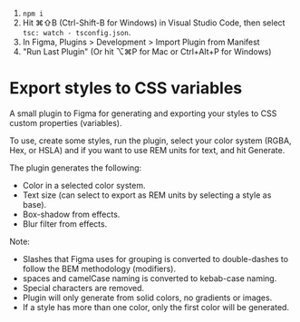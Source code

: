 1. `npm i`
2. Hit ⌘⇧B (Ctrl-Shift-B for Windows) in Visual Studio Code, then select `tsc: watch - tsconfig.json`.
3. In Figma, Plugins > Development > Import Plugin from Manifest
4. "Run Last Plugin" (Or hit ⌥⌘P for Mac or Ctrl+Alt+P for Windows)

# Export styles to CSS variables

A small plugin to Figma for generating and exporting your styles to CSS custom properties (variables).

To use, create some styles, run the plugin, select your color system (RGBA, Hex, or HSLA) and if you want to use REM units for text, and hit Generate.

The plugin generates the following:

- Color in a selected color system.
- Text size (can select to export as REM units by selecting a style as base).
- Box-shadow from effects.
- Blur filter from effects.

Note:

- Slashes that Figma uses for grouping is converted to double-dashes to follow the BEM methodology (modifiers).
- spaces and camelCase naming is converted to kebab-case naming.
- Special characters are removed.
- Plugin will only generate from solid colors, no gradients or images.
- If a style has more than one color, only the first color will be generated.
